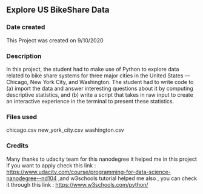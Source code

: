 ## Explore US BikeShare Data

### Date created
This Project was created on 9/10/2020

### Description
In this project, the student had to make use of Python to explore data related to bike share systems for three major cities in the United States — Chicago, New York City, and Washington. 
The student had to write code to (a) import the data and answer interesting questions about it by computing descriptive statistics, and 
(b) write a script that takes in raw input to create an interactive experience in the terminal to present these statistics.

### Files used
chicago.csv
new_york_city.csv
washington.csv

### Credits
Many thanks to udacity team for this nanodegree it helped me in this project if you want to apply check this link : https://www.udacity.com/course/programming-for-data-science-nanodegree--nd104 
,and w3schools tutorial helped me also , you can check it through this link : https://www.w3schools.com/python/ 

